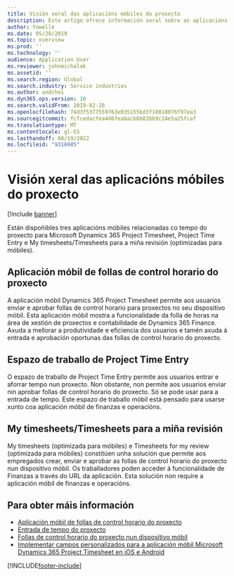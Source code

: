 ```yaml
---
title: Visión xeral das aplicacións móbiles do proxecto
description: Este artigo ofrece información xeral sobre as aplicacións relacionadas co tempo do proxecto Microsoft Dynamics 365 Project Timesheet, Entrada de tempo do proxecto e As miñas follas de horas/follas de horas que están dispoñibles nun dispositivo móbil.
author: Yowelle
ms.date: 05/28/2019
ms.topic: overview
ms.prod: ''
ms.technology: ''
audience: Application User
ms.reviewer: johnmichalak
ms.assetid: ''
ms.search.region: Global
ms.search.industry: Service industries
ms.author: andchoi
ms.dyn365.ops.version: 10
ms.search.validFrom: 2019-02-28
ms.openlocfilehash: 74d3f5377559763e035155bd3f10818076f97ea3
ms.sourcegitcommit: fcfcedacfea4d6feabacb6b83bb9c14e5a25fcaf
ms.translationtype: MT
ms.contentlocale: gl-ES
ms.lasthandoff: 08/19/2022
ms.locfileid: "9316985"
---
```

# <a name="project-mobile-applications-overview"></a>Visión xeral das aplicacións móbiles do proxecto

[!include [banner](../includes/banner.md)]

Están dispoñibles tres aplicacións móbiles relacionadas co tempo do proxecto para Microsoft Dynamics 365 Project Timesheet, Project Time Entry e My timesheets/Timesheets para a miña revisión (optimizadas para móbiles).

## <a name="project-timesheet-mobile-app"></a>Aplicación móbil de follas de control horario do proxecto

A aplicación móbil Dynamics 365 Project Timesheet permite aos usuarios enviar e aprobar follas de control horario para proxectos no seu dispositivo móbil. Esta aplicación móbil mostra a funcionalidade da folla de horas na área de xestión de proxectos e contabilidade de Dynamics 365 Finance. Axuda a mellorar a produtividade e eficiencia dos usuarios e tamén axuda á entrada e aprobación oportunas das follas de control horario do proxecto.

## <a name="project-time-entry-workspace"></a>Espazo de traballo de Project Time Entry

O espazo de traballo de Project Time Entry permite aos usuarios entrar e aforrar tempo nun proxecto. Non obstante, non permite aos usuarios enviar nin aprobar follas de control horario do proxecto. Só se pode usar para a entrada de tempo. Este espazo de traballo móbil está pensado para usarse xunto coa aplicación móbil de finanzas e operacións.

## <a name="my-timesheetstimesheets-for-my-review"></a>My timesheets/Timesheets para a miña revisión

My timesheets (optimizada para móbiles) e Timesheets for my review (optimizada para móbiles) constitúen unha solución que permite aos empregados crear, enviar e aprobar as follas de control horario do proxecto nun dispositivo móbil. Os traballadores poden acceder á funcionalidade de Finanzas a través do URL da aplicación. Esta solución non require a aplicación móbil de finanzas e operacións.

## <a name="for-more-information"></a>Para obter máis información

- [Aplicación móbil de follas de control horario do proxecto](project-timesheet.md)
- [Entrada de tempo do proxecto](project-time-entry-mobile-workspace.md)
- [Follas de control horario do proxecto nun dispositivo móbil](Mobile-timesheets.md)
- [Implementar campos personalizados para a aplicación móbil Microsoft Dynamics 365 Project Timesheet en iOS e Android](custom-fields-mobile.md)

[!INCLUDE[footer-include](../includes/footer-banner.md)]
